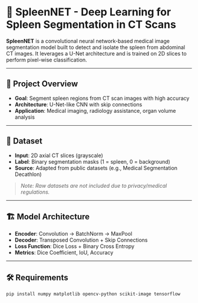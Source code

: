 # 🧬 SpleenNET - Deep Learning for Spleen Segmentation in CT Scans

**SpleenNET** is a convolutional neural network-based medical image segmentation model built to detect and isolate the spleen from abdominal CT images. It leverages a U-Net architecture and is trained on 2D slices to perform pixel-wise classification.

---

## 🧠 Project Overview

- **Goal**: Segment spleen regions from CT scan images with high accuracy  
- **Architecture**: U-Net-like CNN with skip connections  
- **Application**: Medical imaging, radiology assistance, organ volume analysis  

---

## 📂 Dataset

- **Input**: 2D axial CT slices (grayscale)  
- **Label**: Binary segmentation masks (1 = spleen, 0 = background)  
- **Source**: Adapted from public datasets (e.g., Medical Segmentation Decathlon)  

> *Note: Raw datasets are not included due to privacy/medical regulations.*

---

## 🏗️ Model Architecture

- **Encoder**: Convolution → BatchNorm → MaxPool  
- **Decoder**: Transposed Convolution + Skip Connections  
- **Loss Function**: Dice Loss + Binary Cross Entropy  
- **Metrics**: Dice Coefficient, IoU, Accuracy  

---

## 🛠️ Requirements

```bash
pip install numpy matplotlib opencv-python scikit-image tensorflow
